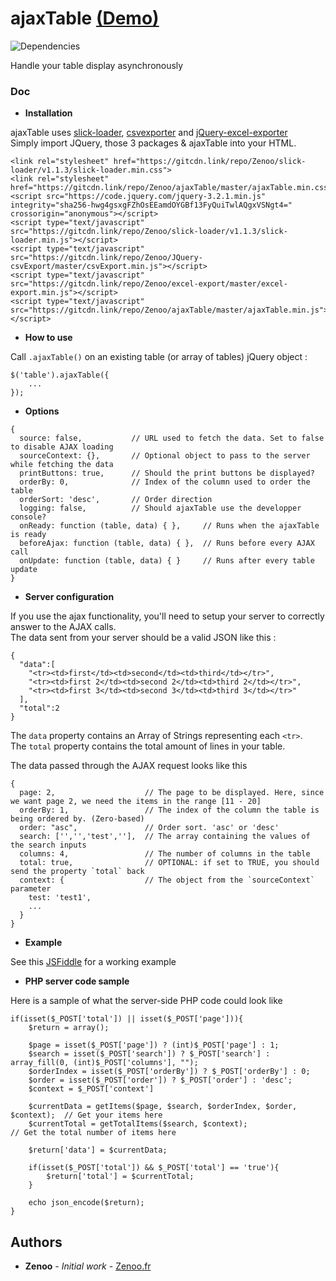 # ajaxTable [(Demo)](https://jsfiddle.net/Zenoo0/g4goby5m/)

![Dependencies](https://david-dm.org/Zenoo/ajaxTable.svg)

Handle your table display asynchronously

### Doc

* **Installation**

ajaxTable uses [slick-loader](https://www.npmjs.com/package/slick-loader), [csvexporter](https://www.npmjs.com/package/csvexporter) and [jQuery-excel-exporter](https://www.npmjs.com/package/jquery-excel-exporter)  
Simply import JQuery, those 3 packages & ajaxTable into your HTML.
```
<link rel="stylesheet" href="https://gitcdn.link/repo/Zenoo/slick-loader/v1.1.3/slick-loader.min.css">
<link rel="stylesheet" href="https://gitcdn.link/repo/Zenoo/ajaxTable/master/ajaxTable.min.css">
<script src="https://code.jquery.com/jquery-3.2.1.min.js" integrity="sha256-hwg4gsxgFZhOsEEamdOYGBf13FyQuiTwlAQgxVSNgt4=" crossorigin="anonymous"></script>
<script type="text/javascript" src="https://gitcdn.link/repo/Zenoo/slick-loader/v1.1.3/slick-loader.min.js"></script>
<script type="text/javascript" src="https://gitcdn.link/repo/Zenoo/JQuery-csvExport/master/csvExport.min.js"></script>
<script type="text/javascript" src="https://gitcdn.link/repo/Zenoo/excel-export/master/excel-export.min.js"></script>
<script type="text/javascript" src="https://gitcdn.link/repo/Zenoo/ajaxTable/master/ajaxTable.min.js"></script>
```
* **How to use**

Call `.ajaxTable()` on an existing table (or array of tables) jQuery object :
```
$('table').ajaxTable({
    ...
});
```
* **Options**

```
{
  source: false,           // URL used to fetch the data. Set to false to disable AJAX loading
  sourceContext: {},       // Optional object to pass to the server while fetching the data
  printButtons: true,      // Should the print buttons be displayed?
  orderBy: 0,              // Index of the column used to order the table
  orderSort: 'desc',       // Order direction
  logging: false,          // Should ajaxTable use the developper console?
  onReady: function (table, data) { },     // Runs when the ajaxTable is ready
  beforeAjax: function (table, data) { },  // Runs before every AJAX call
  onUpdate: function (table, data) { }     // Runs after every table update
}
```

* **Server configuration**

If you use the ajax functionality, you'll need to setup your server to correctly answer to the AJAX calls.  
The data sent from your server should be a valid JSON like this :
```
{
  "data":[
    "<tr><td>first</td><td>second</td><td>third</td></tr>",
    "<tr><td>first 2</td><td>second 2</td><td>third 2</td></tr>",
    "<tr><td>first 3</td><td>second 3</td><td>third 3</td></tr>"
  ],
  "total":2
}
```

The `data` property contains an Array of Strings representing each `<tr>`.  
The `total` property contains the total amount of lines in your table.

The data passed through the AJAX request looks like this
```
{
  page: 2,                    // The page to be displayed. Here, since we want page 2, we need the items in the range [11 - 20]
  orderBy: 1,                 // The index of the column the table is being ordered by. (Zero-based)
  order: "asc",               // Order sort. 'asc' or 'desc'
  search: ['','','test',''],  // The array containing the values of the search inputs
  columns: 4,                 // The number of columns in the table
  total: true,                // OPTIONAL: if set to TRUE, you should send the property `total` back
  context: {                  // The object from the `sourceContext` parameter
    test: 'test1',
    ...
  }
}
```

* **Example**

See this [JSFiddle](https://jsfiddle.net/Zenoo0/g4goby5m/) for a working example


* **PHP server code sample**

Here is a sample of what the server-side PHP code could look like
```
if(isset($_POST['total']) || isset($_POST['page'])){
    $return = array();

    $page = isset($_POST['page']) ? (int)$_POST['page'] : 1;
    $search = isset($_POST['search']) ? $_POST['search'] : array_fill(0, (int)$_POST['columns'], "");
    $orderIndex = isset($_POST['orderBy']) ? $_POST['orderBy'] : 0;
    $order = isset($_POST['order']) ? $_POST['order'] : 'desc';
    $context = $_POST['context']

    $currentData = getItems($page, $search, $orderIndex, $order, $context);  // Get your items here
    $currentTotal = getTotalItems($search, $context);                        // Get the total number of items here

    $return['data'] = $currentData;

    if(isset($_POST['total']) && $_POST['total'] == 'true'){
        $return['total'] = $currentTotal;
    }

    echo json_encode($return);
}
``` 

## Authors

* **Zenoo** - *Initial work* - [Zenoo.fr](http://zenoo.fr)
